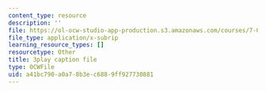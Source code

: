 ```yaml
---
content_type: resource
description: ''
file: https://ol-ocw-studio-app-production.s3.amazonaws.com/courses/7-016-introductory-biology-fall-2018/a41bc790a0a78b3ec6889ff927730881_rZjwF5z-Xfw.srt
file_type: application/x-subrip
learning_resource_types: []
resourcetype: Other
title: 3play caption file
type: OCWFile
uid: a41bc790-a0a7-8b3e-c688-9ff927730881
---
```

